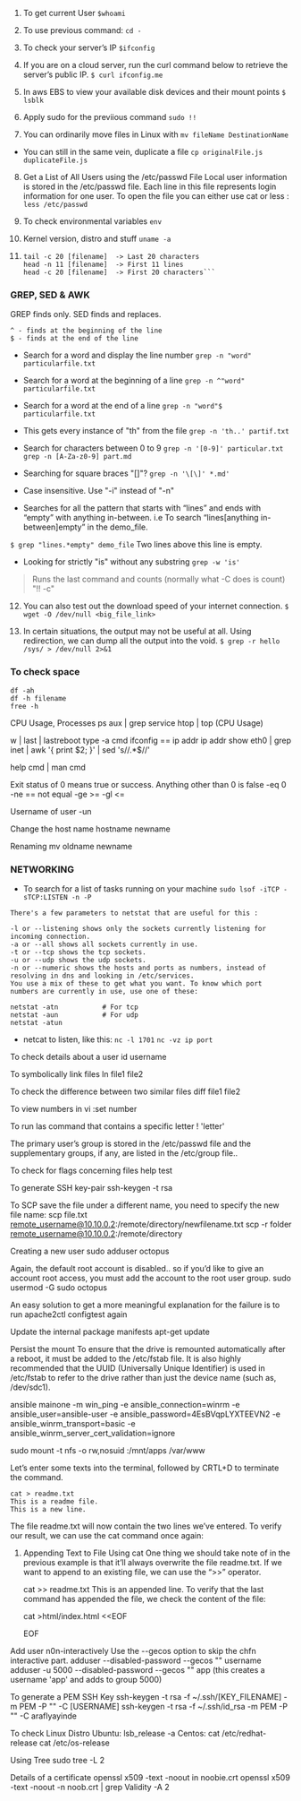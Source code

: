 1. To get current User
	`$whoami`

2. To use previous command:
    `cd -`

3. To check your server’s IP
	`$ifconfig`
	
4. If you are on a cloud server, run the curl command below to retrieve the server’s public IP.
	`$ curl ifconfig.me`

5. In aws EBS to view your available disk devices and their mount points
	`$ lsblk`
	
6. Apply sudo for the previious command	
	`sudo !!`
	
7. You can ordinarily move files in Linux with
	`mv fileName DestinationName`

- You can still in the same vein, duplicate a file
	`cp originalFile.js duplicateFile.js`
	
8. Get a List of All Users using the /etc/passwd File
Local user information is stored in the /etc/passwd file. Each line in this file represents login information for one user. To open the file you can either use cat or less :
	`less /etc/passwd`

9. To check environmental variables
	`env`
 
10. Kernel version, distro and stuff
	`uname -a`

11. ```tail -n 11 [filename]  -> Last 11 lines  
    tail -c 20 [filename]  -> Last 20 characters
    head -n 11 [filename]  -> First 11 lines  
    head -c 20 [filename]  -> First 20 characters```
### GREP, SED & AWK
GREP finds only. SED finds and replaces.

```
^ - finds at the beginning of the line
$ - finds at the end of the line
```

- Search for a word and display the line number
    `grep -n "word" particularfile.txt`

- Search for a word at the beginning of a line
  `grep -n ^"word" particularfile.txt`

- Search for a word at the end of a line
  `grep -n "word"$ particularfile.txt`

- This gets every instance of "th" from the file
    `grep -n 'th..' partif.txt`

- Search for characters between 0 to 9
    `grep -n '[0-9]' particular.txt`
    `grep -n [A-Za-z0-9] part.md`

- Searching for square braces "[]"?
    `grep -n '\[\]' *.md'`

- Case insensitive. Use "-i" instead of "-n"

- Searches for all the pattern that starts with “lines” and ends with “empty” with anything in-between. i.e To search “lines[anything in-between]empty” in the demo_file.

`$ grep "lines.*empty" demo_file`
Two lines above this line is empty.

- Looking for strictly "is" without any substring
    `grep -w 'is'`


> Runs the last command and counts (normally what -C does is count)
"!! -c"

12. You can also test out the download speed of your internet connection.
	`$ wget -O /dev/null <big_file_link>`

13. In certain situations, the output may not be useful at all. Using redirection, we can dump all the output into the void.
	`$ grep -r hello /sys/ > /dev/null 2>&1`

### To check space
	df -ah
	df -h filename
	free -h
	
CPU Usage, Processes 
	ps aux | grep service
    htop | top (CPU Usage)
	
w | last | lastreboot
type -a cmd
ifconfig == ip addr
ip addr show eth0 | grep inet | awk '{ print $2; }' | sed 's/\/.*$//'


help cmd | man cmd

Exit status of 0 means true or success. Anything other than 0 is false
	-eq 0
	-ne == not equal
	-ge >=
	-gl <=
	
Username of user
	-un
	
Change the host name
	hostname newname
	
Renaming
	mv oldname newname

### NETWORKING
- To search for a list of tasks running on your machine	
	`sudo lsof -iTCP -sTCP:LISTEN -n -P`

```
There's a few parameters to netstat that are useful for this :

-l or --listening shows only the sockets currently listening for incoming connection.
-a or --all shows all sockets currently in use.
-t or --tcp shows the tcp sockets.
-u or --udp shows the udp sockets.
-n or --numeric shows the hosts and ports as numbers, instead of resolving in dns and looking in /etc/services.
You use a mix of these to get what you want. To know which port numbers are currently in use, use one of these:

netstat -atn           # For tcp
netstat -aun           # For udp
netstat -atun  
```

- netcat to listen, like this:
	`nc -l 1701`
	`nc -vz ip port`
	
To check details about a user
	id username
	
To symbolically link files
	ln file1 file2
	
To check the difference between two similar files
	diff file1 file2
	
To view numbers in vi
	:set number

To run las command that contains a specific letter
 ! 'letter'
 
The primary user’s group is stored in the /etc/passwd file and the supplementary groups, if any, are listed in the /etc/group file..

To check for flags concerning files
	help test
	
To generate SSH key-pair
	ssh-keygen -t rsa
	
To SCP save the file under a different name, you need to specify the new file name:
	scp file.txt remote_username@10.10.0.2:/remote/directory/newfilename.txt
	scp -r folder remote_username@10.10.0.2:/remote/directory
	
Creating a new user
	sudo adduser octopus
	
Again, the default root account is disabled.. so if you’d like to give an account root access, you must add the account to the root user group.
	sudo usermod -G sudo octopus
	
An easy solution to get a more meaningful explanation for the failure is to run 
	apache2ctl configtest again
	
Update the internal package manifests
	apt-get update
	
Persist the mount
To ensure that the drive is remounted automatically after a reboot, it must be added to the /etc/fstab file. It is also highly recommended that the UUID (Universally Unique Identifier) is used in /etc/fstab to refer to the drive rather than just the device name (such as, /dev/sdc1). 

ansible mainone -m win_ping -e ansible_connection=winrm -e ansible_user=ansible-user -e ansible_password=4EsBVqpLYXTEEVN2 -e ansible_winrm_transport=basic -e ansible_winrm_server_cert_validation=ignore

sudo mount -t nfs -o rw,nosuid <NFS-Server-Private-IP-Address>:/mnt/apps /var/www

Let’s enter some texts into the terminal, followed by CRTL+D to terminate the command.

	cat > readme.txt
	This is a readme file.
	This is a new line.

The file readme.txt will now contain the two lines we’ve entered. To verify our result, we can use the cat command once again:

1. Appending Text to File Using cat
One thing we should take note of in the previous example is that it’ll always overwrite the file readme.txt. If we want to append to an existing file, we can use the “>>” operator.

	cat >> readme.txt
	This is an appended line.
	To verify that the last command has appended the file, we check the content of the file:
	
	cat >html/index.html <<EOF
	<!DOCTYPE html>
	<html>
	<head>
	<title>Success!</title>
	</body>
	</html>
	EOF
	
	
Add user n0n-interactively
Use the --gecos option to skip the chfn interactive part.
	adduser --disabled-password --gecos "" username
	adduser -u 5000 --disabled-password --gecos "" app  (this creates a username 'app' and adds to group 5000)


To generate a PEM SSH Key
	ssh-keygen -t rsa -f ~/.ssh/[KEY_FILENAME] -m PEM -P "" -C [USERNAME]
	ssh-keygen -t rsa -f ~/.ssh/id_rsa -m PEM -P "" -C araflyayinde	
	
To check Linux Distro
	Ubuntu: lsb_release -a 
	Centos: cat /etc/redhat-release
	cat /etc/os-release
	
Using Tree 
	sudo tree -L 2
	
Details of a certificate
	openssl x509 -text -noout in noobie.crt
	openssl x509 -text -noout -n noob.crt | grep Validity -A 2
